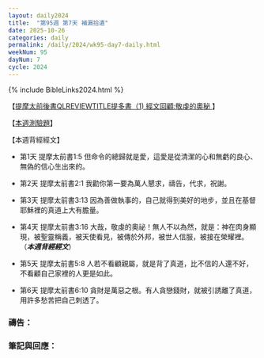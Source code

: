 ```yaml
---
layout: daily2024
title:  "第95週 第7天 補漏拾遺"
date: 2025-10-26
categories: daily
permalink: /daily/2024/wk95-day7-daily.html
weekNum: 95
dayNum: 7
cycle: 2024
---
```


{% include BibleLinks2024.html %}

【<a href="https://youtu.be/YzYEoj_hEp0" target="_blank">提摩太前後書QLREVIEWTITLE提多書（1) 經文回顧:敬虔的奧秘  </a>】

【<a href="https://forms.office.com/r/aKsTuigMpy" target="_blank">本週測驗題</a>】

【本週背經經文】
+ 第1天 提摩太前書1:5 但命令的總歸就是愛，這愛是從清潔的心和無虧的良心、無偽的信心生出來的。

+ 第2天 提摩太前書2:1 我勸你第一要為萬人懇求，禱告，代求，祝謝。

+ 第3天 提摩太前書3:13 因為善做執事的，自己就得到美好的地步，並且在基督耶穌裡的真道上大有膽量。

+ 第4天 提摩太前書3:16 大哉，敬虔的奧祕！無人不以為然，就是：神在肉身顯現，被聖靈稱義，被天使看見，被傳於外邦，被世人信服，被接在榮耀裡。（_**本週背經經文**_）

+ 第5天 提摩太前書5:8 人若不看顧親屬，就是背了真道，比不信的人還不好，不看顧自己家裡的人更是如此。

+ 第6天 提摩太前書6:10 貪財是萬惡之根。有人貪戀錢財，就被引誘離了真道，用許多愁苦把自己刺透了。

### 禱告：

### 筆記與回應：